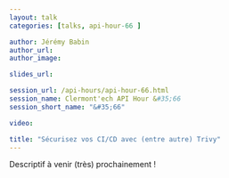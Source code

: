 ```yaml
---
layout: talk
categories: [talks, api-hour-66 ]

author: Jérémy Babin
author_url: 
author_image:

slides_url:

session_url: /api-hours/api-hour-66.html
session_name: Clermont'ech API Hour &#35;66
session_short_name: "&#35;66"

video: 

title: "Sécurisez vos CI/CD avec (entre autre) Trivy"
---
```


Descriptif à venir (très) prochainement !
